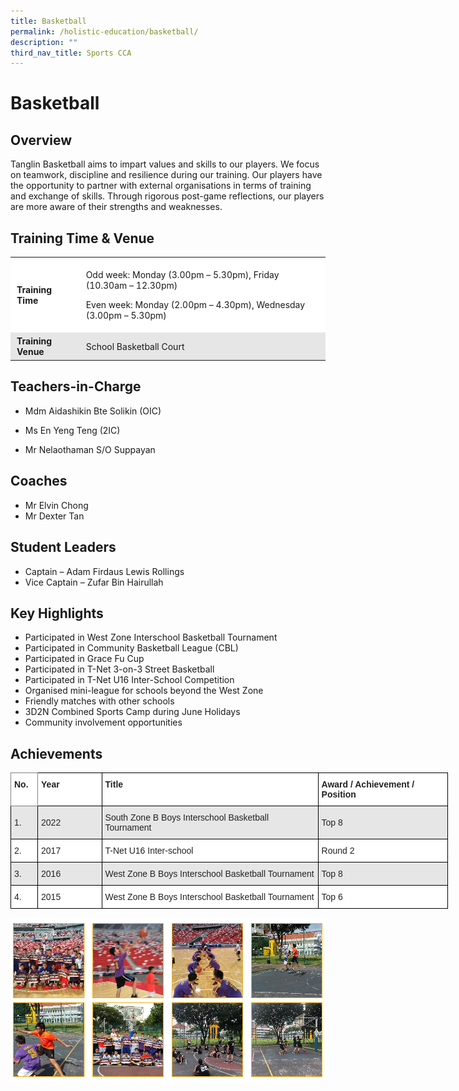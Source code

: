 ```yaml
---
title: Basketball
permalink: /holistic-education/basketball/
description: ""
third_nav_title: Sports CCA
---
```

# Basketball


## Overview


Tanglin Basketball aims to impart values and skills to our players. We focus on teamwork, discipline and resilience during our training. Our players have the opportunity to partner with external organisations in terms of training and exchange of skills. Through rigorous post-game reflections, our players are more aware of their strengths and weaknesses. &nbsp;

## Training&nbsp;Time &amp;&nbsp;Venue&nbsp;


<table style="box-sizing: inherit; border-collapse: collapse; border-spacing: 0px; max-width: 100%;"><tbody style="box-sizing: inherit;"><tr style="box-sizing: inherit; background: rgb(255, 255, 255);"><td style="box-sizing: inherit; padding: 5px 10px;"><strong style="box-sizing: inherit; font-weight: bold;">Training Time</strong></td><td style="box-sizing: inherit; padding: 5px 10px;"><p style="box-sizing: inherit; font-size: 1em;">Odd week: Monday (3.00pm – 5.30pm), Friday (10.30am – 12.30pm)</p><p style="box-sizing: inherit; font-size: 1em;">Even week: Monday (2.00pm – 4.30pm), Wednesday (3.00pm – 5.30pm)</p></td></tr><tr style="box-sizing: inherit; background: rgb(230, 230, 230);"><td style="box-sizing: inherit; padding: 5px 10px;"><strong style="box-sizing: inherit; font-weight: bold;">Training Venue</strong></td><td style="box-sizing: inherit; padding: 5px 10px;">School Basketball Court</td></tr></tbody></table>

## Teachers-in-Charge


*   Mdm Aidashikin Bte Solikin (OIC)
    
*   Ms En Yeng Teng (2IC)
    
*   Mr Nelaothaman S/O Suppayan

## Coaches


*   Mr Elvin Chong
*   Mr Dexter Tan

## Student Leaders


*   Captain – Adam Firdaus Lewis Rollings
*   Vice Captain – Zufar Bin Hairullah

## Key Highlights


*   Participated in West Zone Interschool Basketball Tournament
*   Participated in Community Basketball League (CBL)
*   Participated in Grace Fu Cup
*   Participated in T-Net 3-on-3 Street Basketball
*   Participated in T-Net U16 Inter-School Competition
*   Organised mini-league for schools beyond the West Zone
*   Friendly matches with other schools
*   3D2N Combined Sports Camp during June Holidays
*   Community involvement opportunities

## Achievements

<style type="text/css">
.tg  {border-collapse:collapse;border-spacing:0;}
.tg td{border-color:black;border-style:solid;border-width:1px;font-family:Arial, sans-serif;font-size:14px;
  overflow:hidden;padding:10px 5px;word-break:normal;}
.tg th{border-color:black;border-style:solid;border-width:1px;font-family:Arial, sans-serif;font-size:14px;
  font-weight:normal;overflow:hidden;padding:10px 5px;word-break:normal;}
.tg .tg-l2bf{background-color:#FFF;color:#222;font-weight:bold;text-align:left;vertical-align:top}
.tg .tg-h5mn{background-color:#E6E6E6;color:#222;text-align:left;vertical-align:middle}
.tg .tg-0f6e{background-color:#FFF;border-color:inherit;color:#222;font-weight:bold;text-align:left;vertical-align:top}
.tg .tg-1ppo{background-color:#FFF;color:#222;text-align:left;vertical-align:middle}
</style>
<table style="undefined;table-layout: fixed; width: 700px" class="tg">
<colgroup>
<col style="width: 45px">
<col style="width: 115px">
<col style="width: 400px">
<col style="width: 230px">
</colgroup>
<thead>
  <tr>
    <th class="tg-0f6e"><span style="font-weight:bold">No.</span></th>
    <th class="tg-l2bf"><span style="font-weight:bold">Year</span></th>
    <th class="tg-l2bf"><span style="font-weight:bold">Title</span></th>
    <th class="tg-l2bf"><span style="font-weight:bold">Award / Achievement / Position</span></th>
  </tr>
</thead>
<tbody>
  <tr>
    <td class="tg-h5mn">1.</td>
    <td class="tg-h5mn">2022</td>
    <td class="tg-h5mn">South Zone B Boys Interschool Basketball Tournament</td>
    <td class="tg-h5mn">Top 8</td>
  </tr>
  <tr>
    <td class="tg-1ppo">2.</td>
    <td class="tg-1ppo">2017</td>
    <td class="tg-1ppo">T-Net U16 Inter-school </td>
    <td class="tg-1ppo">Round 2</td>
  </tr>
  <tr>
    <td class="tg-h5mn">3.</td>
    <td class="tg-h5mn">2016</td>
    <td class="tg-h5mn">West Zone B Boys Interschool Basketball Tournament </td>
    <td class="tg-h5mn">Top 8</td>
  </tr>
  <tr>
    <td class="tg-1ppo">4.</td>
    <td class="tg-1ppo">2015</td>
    <td class="tg-1ppo">West Zone B Boys Interschool Basketball Tournament </td>
    <td class="tg-1ppo">Top 6</td>
  </tr>
</tbody>
</table>





 






![](/images/Screenshot%20(26).png)